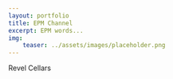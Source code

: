 ```yaml
---
layout: portfolio
title: EPM Channel
excerpt: EPM words...
img:
    teaser: ../assets/images/placeholder.png
---
```


Revel Cellars
